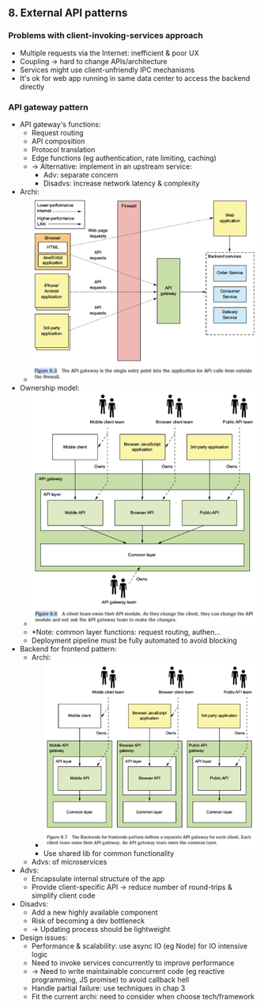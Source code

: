 ## 8. External API patterns
### Problems with client-invoking-services approach
- Multiple requests via the Internet: inefficient & poor UX
- Coupling -> hard to change APIs/architecture
- Services might use client-unfriendly IPC mechanisms
- It's ok for web app running in same data center to access the backend directly
### API gateway pattern
- API gateway's functions:
  - Request routing
  - API composition
  - Protocol translation
  - Edge functions (eg authentication, rate limiting, caching)
  - -> Alternative: implement in an upstream service:
    - Adv: separate concern
    - Disadvs: increase network latency & complexity
- Archi:
  - <img src="../../resources/microservices-patterns/8.3.png" alt="drawing" width="500"/>
- Ownership model:
  - <img src="../../resources/microservices-patterns/8.6.png" alt="drawing" width="500"/>
  - *Note: common layer functions: request routing, authen...
  - Deployment pipeline must be fully automated to avoid blocking
- Backend for frontend pattern:
  - Archi:
    - <img src="../../resources/microservices-patterns/8.7.png" alt="drawing" width="500"/>
    - Use shared lib for common functionality
  - Advs: of microservices
- Advs:
  - Encapsulate internal structure of the app
  - Provide client-specific API -> reduce number of round-trips & simplify client code
- Disadvs:
  - Add a new highly available component
  - Risk of becoming a dev bottleneck
  - -> Updating process should be lightweight
- Design issues:
  - Performance & scalability: use async IO (eg Node) for IO intensive logic
  - Need to invoke services concurrently to improve performance
  - -> Need to write maintainable concurrent code (eg reactive programming, JS promise) to avoid callback hell
  - Handle partial failure: use techniques in chap 3
  - Fit the current archi: need to consider when choose tech/framework